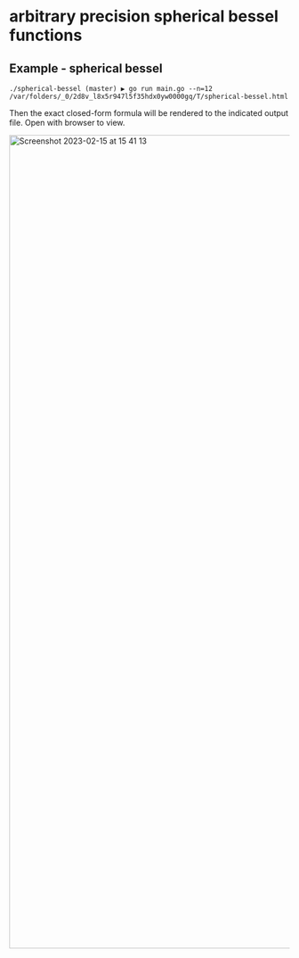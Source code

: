 # arbitrary precision spherical bessel functions

## Example - spherical bessel
```
./spherical-bessel (master) ▶ go run main.go --n=12
/var/folders/_0/2d8v_l8x5r947l5f35hdx0yw0000gq/T/spherical-bessel.html
```

Then the exact closed-form formula will be rendered to the indicated output file. Open with browser to view.

<img width="1459" alt="Screenshot 2023-02-15 at 15 41 13" src="https://user-images.githubusercontent.com/107862003/218963508-123a86d5-2cf5-454a-a35b-ebdd51cebc0f.png">
